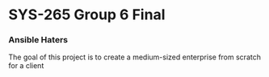 <h1> SYS-265 Group 6 Final</h1>

<h3>Ansible Haters</h3>

<p>The goal of this project is to create a medium-sized enterprise from scratch for a client </p>
